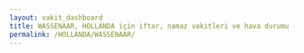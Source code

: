 ```yaml
---
layout: vakit_dashboard
title: WASSENAAR, HOLLANDA için iftar, namaz vakitleri ve hava durumu - ilçe/eyalet seç
permalink: /HOLLANDA/WASSENAAR/
---
```


<script type="text/javascript">
  var GLOBAL_COUNTRY = 'HOLLANDA';
  var GLOBAL_CITY = 'WASSENAAR';
  var GLOBAL_STATE = '';
  var lat = 72;
  var lon = 21;
</script>
